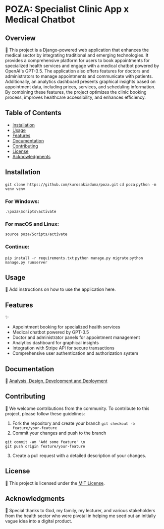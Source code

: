 # POZA: Specialist Clinic App x Medical Chatbot

## Overview

🏥 This project is a Django-powered web application that enhances the medical sector by integrating traditional and emerging technologies. It provides a comprehensive platform for users to book appointments for specialized health services and engage with a medical chatbot powered by OpenAI's GPT-3.5. The application also offers features for doctors and administrators to manage appointments and communicate with patients. Additionally, an analytics dashboard presents graphical insights based on appointment data, including prices, services, and scheduling information. By combining these features, the project optimizes the clinic booking process, improves healthcare accessibility, and enhances efficiency.

## Table of Contents

- [Installation](#installation)
- [Usage](#usage)
- [Features](#features)
- [Documentation](#documentation)
- [Contributing](#contributing)
- [License](#license)
- [Acknowledgments](#acknowledgments)

## Installation
`git clone https://github.com/kurosakiaduma/poza.git`
`cd poza`
`python -m venv venv`

### For Windows:
`.\poza\Scripts\activate`

### For macOS and Linux:
`source poza/Scripts/activate`

### Continue:
`pip install -r requirements.txt`
`python manage.py migrate`
`python manage.py runserver`


## Usage

🔧 Add instructions on how to use the application here.

## Features

✨ 
- Appointment booking for specialized health services
- Medical chatbot powered by GPT-3.5
- Doctor and administrator panels for appointment management
- Analytics dashboard for graphical insights
- Integration with Stripe API for secure transactions
- Comprehensive user authentication and authorization system

## Documentation

📘 [Analysis, Design, Development and Deployment]("https://github.com/kurosakiaduma/poza/blob/master/docs/POZA%20SPECIALIST%20CLINIC%20APP.docx")

## Contributing

🤝 We welcome contributions from the community. To contribute to this project, please follow these guidelines:

1. Fork the repository and create your branch
`git checkout -b feature/your-feature`
2. Commit your changes and push to the branch
```
git commit -am 'Add some feature' \n
git push origin feature/your-feature
```
3. Create a pull request with a detailed description of your changes.

## License

📄 This project is licensed under the [MIT License](LICENSE).

## Acknowledgments

🙏 Special thanks to God, my family, my lecturer, and various stakeholders from the health sector who were pivotal in helping me seed out an initially vague idea into a digital product.
